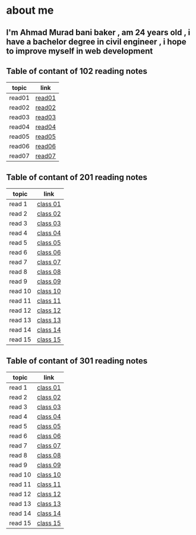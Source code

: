 # about me

## I'm Ahmad Murad bani baker , am 24 years old , i have a bachelor degree in civil engineer , i hope to improve myself in web development

## Table of contant of 102 reading notes

| topic    |      link
|----------|:-------------:|
| read01   | [read01](https://ahmadbanibaker.github.io/reading-notes-/read01)|
|read02    |  [read02](https://ahmadbanibaker.github.io/reading-notes-/read02) |
|read03    |[read03](https://ahmadbanibaker.github.io/reading-notes-/read03)   |
|read04    |[read04](https://ahmadbanibaker.github.io/reading-notes-/read04) |
| read05   |[read05](https://ahmadbanibaker.github.io/reading-notes-/read05)   |  
|read06    |[read06](https://ahmadbanibaker.github.io/reading-notes-/read06) |
|read07    |[read07](https://ahmadbanibaker.github.io/reading-notes-/read07)   |

## Table of contant of 201 reading notes

 topic     | link
-----------| -------------
read 1     | [class 01](https://ahmadbanibaker.github.io/reading-notes-/class%2001)
 read 2    | [class 02](https://ahmadbanibaker.github.io/reading-notes-/class%2002)
read 3     | [class 03](https://ahmadbanibaker.github.io/reading-notes-/class%2003)
 read 4    | [class 04](https://ahmadbanibaker.github.io/reading-notes-/class%2004)
 read 5    | [class 05](https://ahmadbanibaker.github.io/reading-notes-/class%2005)
 read 6    | [class 06](https://ahmadbanibaker.github.io/reading-notes-/class%2006)
 read 7    | [class 07](https://ahmadbanibaker.github.io/reading-notes-/class%2007)
 read 8    | [class 08](https://ahmadbanibaker.github.io/reading-notes-/class%2008)
 read 9    | [class 09](https://ahmadbanibaker.github.io/reading-notes-/class%2009)
 read 10   | [class 10](https://ahmadbanibaker.github.io/reading-notes-/class%2010)  
 read 11   | [class 11](https://ahmadbanibaker.github.io/reading-notes-/class%2011)
 read 12   | [class 12](https://ahmadbanibaker.github.io/reading-notes-/class%2012)
 read 13   | [class 13](https://ahmadbanibaker.github.io/reading-notes-/class%2013)
 read 14   | [class 14](https://ahmadbanibaker.github.io/reading-notes-/class%2014)
read 15    | [class 15](https://ahmadbanibaker.github.io/reading-notes-/class%2015)

## Table of contant of 301 reading notes

 topic     | link
-----------| -------------
 read 1    | [class 01](https://ahmadbanibaker.github.io/reading-notes-/read%20301%20(1))
 read 2    | [class 02](https://ahmadbanibaker.github.io/reading-notes-/read%20301%20(2))
 read 3    | [class 03](https://ahmadbanibaker.github.io/reading-notes-/read%20301%20(3))
 read 4    | [class 04](https://ahmadbanibaker.github.io/reading-notes-/raed%20301(4))
 read 5    | [class 05](https://ahmadbanibaker.github.io/reading-notes-/read%20301%20(5))
 read 6    | [class 06](https://ahmadbanibaker.github.io/reading-notes-/read%20301%20(6))
 read 7    | [class 07](https://ahmadbanibaker.github.io/reading-notes-/read%20301%20(07))
 read 8    | [class 08](https://ahmadbanibaker.github.io/reading-notes-/read%20301%20(8))
 read 9    | [class 09](https://ahmadbanibaker.github.io/reading-notes-/raed%20301%20(9))
 read 10   | [class 10](https://ahmadbanibaker.github.io/reading-notes-/read%20301%20(10))  
 read 11   | [class 11](https://ahmadbanibaker.github.io/reading-notes-/read%20301%20(11))
 read 12   | [class 12](https://ahmadbanibaker.github.io/reading-notes-/read%20301%20(12))
 read 13   | [class 13]()
 read 14   | [class 14]()
 read 15   | [class 15]()

